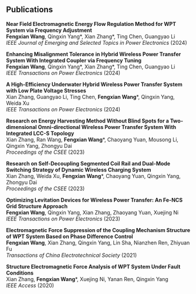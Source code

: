 ## Publications  

**Near Field Electromagnetic Energy Flow Regulation Method for WPT System via Frequency Adjustment**  
**Fengxian Wang**, Qingxin Yang*, Xian Zhang*, Ting Chen, Guangyao Li  
_IEEE Journal of Emerging and Selected Topics in Power Electronics_ (2024)  

**Enhancing Misalignment Tolerance in Hybrid Wireless Power Transfer System With Integrated Coupler via Frequency Tuning**  
**Fengxian Wang**, Qingxin Yang*, Xian Zhang*, Ting Chen, Guangyao Li  
_IEEE Transactions on Power Electronics_ (2024)  

**A High-Efficiency Underwater Hybrid Wireless Power Transfer System with Low Plate Voltage Stresses**  
Xian Zhang, Guangyao Li, Ting Chen, **Fengxian Wang***, Qingxin Yang, Weida Xu  
_IEEE Transactions on Power Electronics_ (2024)  

**Research on Energy Harvesting Method Without Blind Spots for a Two-dimensional Omni-directional Wireless Power Transfer System With Integrated LCC-S Topology**  
Xian Zhang, Ran Wang, **Fengxian Wang***, Chaoyang Yuan, Mousong Li, Qingxin Yang, Zhongyu Dai  
_Proceedings of the CSEE_ (2023)  

**Research on Self-Decoupling Segmented Coil Rail and Dual-Mode Switching Strategy of Dynamic Wireless Charging System**  
Xian Zhang, Weida Xu, **Fengxian Wang***, Chaoyang Yuan, Qingxin Yang, Zhongyu Dai  
_Proceedings of the CSEE_ (2023)  

**Optimizing Levitation Devices for Wireless Power Transfer: An Fe-NCS Grid Structure Approach**  
**Fengxian Wang**, Qingxin Yang, Xian Zhang, Zhaoyang Yuan, Xuejing Ni  
_IEEE Transactions on Power Electronics_ (2023)  

**Electromagnetic Force Suppression of the Coupling Mechanism Structure of WPT System Based on Phase Difference Control**  
**Fengxian Wang**, Xian Zhang, Qingxin Yang, Lin Sha, Nianzhen Ren, Zhiyuan Fu  
_Transactions of China Electrotechnical Society_ (2021)  

**Structure Electromagnetic Force Analysis of WPT System Under Fault Conditions**  
Xian Zhang, **Fengxian Wang***, Xuejing Ni, Yanan Ren, Qingxin Yang  
_IEEE Access_ (2020)  
